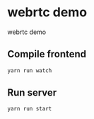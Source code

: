 # webrtc demo

webrtc demo

## Compile frontend

```sh
yarn run watch
```

## Run server

```sh
yarn run start
```
